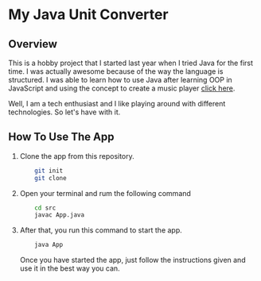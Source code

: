# My Java Unit Converter
## Overview
This is a hobby project that I started last year when I tried Java for the first time. I was actually awesome because of the way the language is structured. I was able to learn how to use Java after learning OOP in JavaScript and using the concept to create a music player [click here](https://github.com/chivicks-hazard/music-player). 

Well, I am a tech enthusiast and I like playing around with different technologies. So let's have with it.

## How To Use The App
1. Clone the app from this repository.
    ```bash	
        git init
        git clone
    ```

2. Open your terminal and rum the following command
    ```bash
        cd src
        javac App.java
    ```
3. After that, you run this command to start the app.
    ```bash	
        java App
    ```
    Once you have started the app, just follow the instructions given and use it in the best way you can.